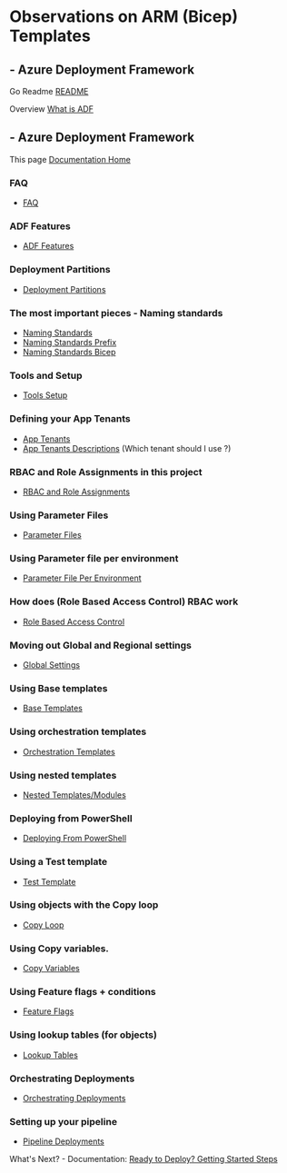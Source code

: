 #  Observations on ARM (Bicep) Templates

## - Azure Deployment Framework
Go Readme [README](https://github.com/brwilkinson/AzureDeploymentFramework#readme)

Overview [What is ADF](./ADF.md)
## - Azure Deployment Framework ##
This page [Documentation Home](./index.md)

### FAQ

- [FAQ](./FAQ.md)

### ADF Features

- [ADF Features](./ADF_Features.md)

### Deployment Partitions

- [Deployment Partitions](./Deployment_Partitions.md)

### The most important pieces - Naming standards

- [Naming Standards](./Naming_Standards.md)
- [Naming Standards Prefix](./Naming_Standards_Prefix.md)
- [Naming Standards Bicep](./Naming_Standards_Bicep.md)

### Tools and Setup

- [Tools Setup](./Tools_Setup.md)

### Defining your App Tenants

- [App Tenants](./App_Tenants.md)
- [App Tenants Descriptions](./App_Tenants_Descriptions.md) (Which tenant should I use ?)

### RBAC and Role Assignments in this project

- [RBAC and Role Assignments](./RBAC_RoleAssignments.md)

### Using Parameter Files

- [Parameter Files](./Parameter_Files.md)

### Using Parameter file per environment

- [Parameter File Per Environment](./Parameter_Files_Per_Environment.md)

### How does (Role Based Access Control) RBAC work

- [Role Based Access Control](./RBAC.md)

### Moving out Global and Regional settings

- [Global Settings](./Global_Settings.md)

### Using Base templates

- [Base Templates](./Base_Templates.md)

### Using orchestration templates

- [Orchestration Templates](./Orchestration_Templates.md)

### Using nested templates

- [Nested Templates/Modules](./Nested_Templates.md)

### Deploying from PowerShell

- [Deploying From PowerShell](./Deploying_From_PowerShell.md)

### Using a Test template

- [Test Template](./Test_Template.md)

### Using objects with the Copy loop

- [Copy Loop](./Copy_Loop.md)

### Using Copy variables.

- [Copy Variables](./Copy_Variables.md)

### Using Feature flags + conditions

- [Feature Flags](./Feature_Flags.md)

### Using lookup tables (for objects)

- [Lookup Tables](./Lookup_Tables.md)

### Orchestrating Deployments

- [Orchestrating Deployments](./Orchestrating_Deployments.md)

### Setting up your pipeline

- [Pipeline Deployments](./Pipeline_Deployments.md)

<!-- ### Deploying Template Specs (Preview)

- [Template Specs](./Template_Specs.md)

### Consuming Template Specs (Preview)

- [Comsuming Template Specs](./Template_Specs_Client.md) -->


What's Next? - Documentation: [Ready to Deploy? Getting Started Steps](./Getting_Started.md)
